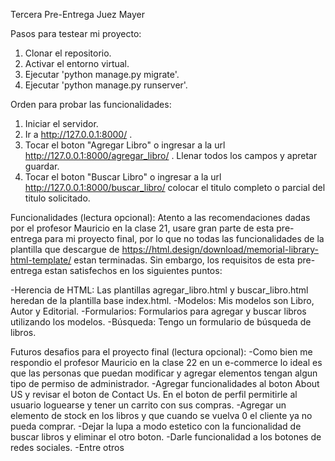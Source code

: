 Tercera Pre-Entrega Juez Mayer

Pasos para testear mi proyecto:
1. Clonar el repositorio.
2. Activar el entorno virtual.
3. Ejecutar 'python manage.py migrate'.
4. Ejecutar 'python manage.py runserver'.

Orden para probar las funcionalidades:
1. Iniciar el servidor.
2. Ir a http://127.0.0.1:8000/ .
3. Tocar el boton "Agregar Libro" o ingresar a la url http://127.0.0.1:8000/agregar_libro/ . Llenar todos los campos y apretar guardar.
4. Tocar el boton "Buscar Libro" o ingresar a la url http://127.0.0.1:8000/buscar_libro/ colocar el titulo completo o parcial del titulo solicitado.

Funcionalidades (lectura opcional):
 Atento a las recomendaciones dadas por el profesor Mauricio en la clase 21, usare gran parte de esta pre-entrega para mi proyecto final, por lo que no todas
las funcionalidades de la plantilla que descargue de https://html.design/download/memorial-library-html-template/ estan terminadas. Sin embargo, los requisitos
de esta pre-entrega estan satisfechos en los siguientes puntos:
 
-Herencia de HTML: Las plantillas agregar_libro.html y buscar_libro.html heredan de la plantilla base index.html.
-Modelos: Mis modelos son Libro, Autor y Editorial.
-Formularios: Formularios para agregar y buscar libros utilizando los modelos.
-Búsqueda: Tengo un formulario de búsqueda de libros.

Futuros desafios para el proyecto final (lectura opcional): 
    -Como bien me respondio el profesor Mauricio en la clase 22 en un e-commerce lo ideal es que las personas que puedan modificar y agregar elementos tengan algun tipo de permiso de administrador.
    -Agregar funcionalidades al boton About US y revisar el boton de Contact Us. En el boton de perfil permitirle al usuario loguearse y tener un carrito con sus compras.
    -Agregar un elemento de stock en los libros y que cuando se vuelva 0 el cliente ya no pueda comprar.
    -Dejar la lupa a modo estetico con la funcionalidad de buscar libros y eliminar el otro boton.
    -Darle funcionalidad a los botones de redes sociales.
    -Entre otros

